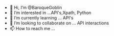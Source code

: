 - 👋 Hi, I’m @BaroqueGoblin
- 👀 I’m interested in ...API's,Xpath, Python
- 🌱 I’m currently learning ... API's
- 💞️ I’m looking to collaborate on ... API interactions
- 📫 How to reach me ...

<!---
BaroqueGoblin/BaroqueGoblin is a ✨ special ✨ repository because its `README.md` (this file) appears on your GitHub profile.
You can click the Preview link to take a look at your changes.
--->
